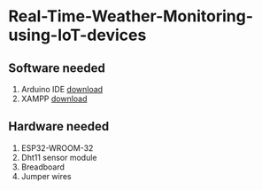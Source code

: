 # Real-Time-Weather-Monitoring-using-IoT-devices

## Software needed
1. Arduino IDE [download](https://www.arduino.cc/en/software)
2. XAMPP       [download](https://www.apachefriends.org/download.html)

## Hardware needed
1. ESP32-WROOM-32
2. Dht11 sensor module
3. Breadboard
4. Jumper wires

